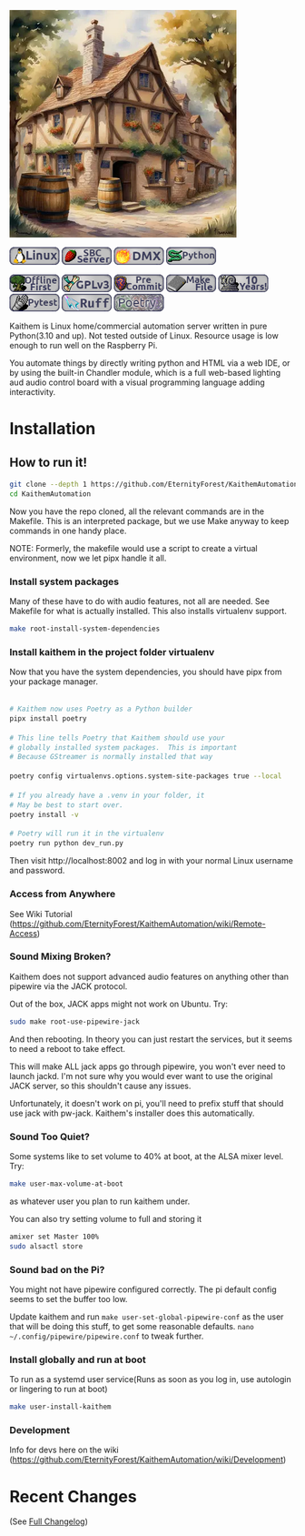 ![AI generated picture of a tavern](kaithem/data/static/img/nov23-ai-watercolor-tavern.webp)


![Linux](badges/linux.png)
![Single Board Computer badge](badges/sbc.png)
![DMX](badges/dmx.png)
![Python](badges/python.png)

![Offline First](badges/offline-first.png)
![GPLv3 Badge](badges/gpl-v3.png)
![Pre-commit Badge](badges/pre-commit.png)
![Makefile Badge](badges/makefile.png)
![Ten Year Project](badges/ten-years.png)
![Pytest](badges/pytest.png)
![Ruff](badges/ruff.png)
![Poetry](badges/poetry.png)

Kaithem is Linux home/commercial automation server written in pure Python(3.10 and up). Not tested outside of Linux. Resource usage is low enough to run well on the Raspberry Pi.

You automate things by directly writing python and HTML via a web IDE, or by using the built-in Chandler module, which is a full web-based lighting aud audio control board with a visual programming language adding interactivity.

Installation
============

## How to run it!

```bash
git clone --depth 1 https://github.com/EternityForest/KaithemAutomation
cd KaithemAutomation
```

Now you have the repo cloned, all the relevant commands are in the Makefile.
This is an interpreted package, but we use Make anyway to keep commands in one handy place.

NOTE: Formerly, the makefile would use a script to create a virtual environment, now we let pipx
handle it all.

### Install system packages

Many of these have to do with audio features, not all are needed. See Makefile for what is actually
installed. This also installs virtualenv support.

```bash
make root-install-system-dependencies
```


### Install kaithem in the project folder virtualenv

Now that you have the system dependencies, you should have pipx from your package manager.

```bash

# Kaithem now uses Poetry as a Python builder
pipx install poetry

# This line tells Poetry that Kaithem should use your
# globally installed system packages.  This is important
# Because GStreamer is normally installed that way

poetry config virtualenvs.options.system-site-packages true --local

# If you already have a .venv in your folder, it
# May be best to start over.
poetry install -v

# Poetry will run it in the virtualenv
poetry run python dev_run.py

```

Then visit http://localhost:8002 and log in with your normal Linux username and password.


### Access from Anywhere

See Wiki Tutorial
(https://github.com/EternityForest/KaithemAutomation/wiki/Remote-Access)

### Sound Mixing Broken?

Kaithem does not support advanced audio features on anything other than pipewire via the JACK protocol.

Out of the box, JACK apps might not work on Ubuntu. Try:
```bash
sudo make root-use-pipewire-jack
```

And then rebooting. In theory you can just restart the services, but it seems to need a reboot to take effect.

This will make ALL jack apps go through pipewire, you won't ever need to launch jackd.
I'm not sure why you would ever want to use the original JACK server, so this shouldn't cause any issues.

Unfortunately, it doesn't work on pi, you'll need to prefix stuff that should use jack with pw-jack.
Kaithem's installer does this automatically.

### Sound Too Quiet?

Some systems like to set volume to 40% at boot, at the ALSA mixer level. Try:

```bash
make user-max-volume-at-boot
```
as whatever user you plan to run kaithem under.

You can also try setting volume to full and storing it
```bash
amixer set Master 100%
sudo alsactl store
```

### Sound bad on the Pi?

You might not have pipewire configured correctly.  The pi default config seems
to set the buffer too low.

Update kaithem and run `make user-set-global-pipewire-conf` as the user that will be doing this stuff, to get some reasonable defaults. `nano ~/.config/pipewire/pipewire.conf` to tweak further.

### Install globally and run at boot

To run as a systemd user service(Runs as soon as you log in, use autologin or lingering to run at boot)

```bash
make user-install-kaithem
```

### Development

Info for devs here on the wiki (https://github.com/EternityForest/KaithemAutomation/wiki/Development)


Recent Changes
============
(See [Full Changelog](kaithem/src/docs/changes.md))
